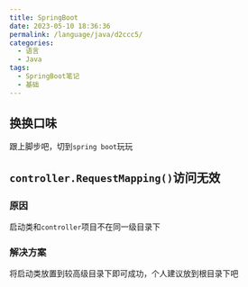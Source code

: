 ```yaml
---
title: SpringBoot
date: 2023-05-10 18:36:36
permalink: /language/java/d2ccc5/
categories:
  - 语言
  - Java
tags:
  - SpringBoot笔记
  - 基础
---
```


## 换换口味

跟上脚步吧，切到`spring boot`玩玩

<!-- more -->

<InArticleAdsense
    data-ad-client="ca-pub-1725717718088510"
    data-ad-slot="7426219401">
</InArticleAdsense>

## `controller.RequestMapping()`访问无效

### 原因

启动类和`controller`项目不在同一级目录下

### 解决方案

将启动类放置到较高级目录下即可成功，个人建议放到根目录下吧

